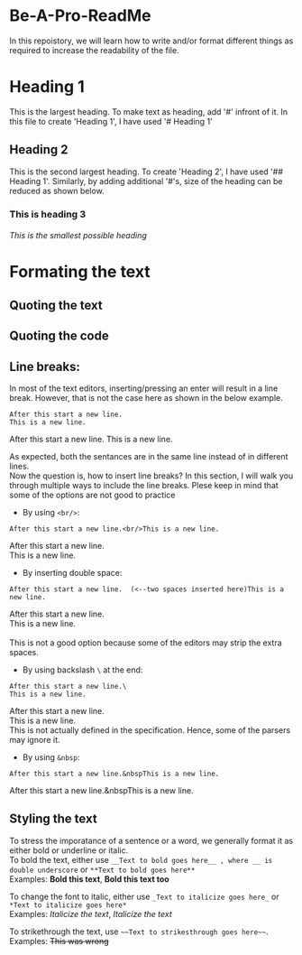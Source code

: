# Be-A-Pro-ReadMe
In this repoistory, we will learn how to write and/or format different things as required to increase the readability of the file.

# Heading 1
This is the largest heading. To make text as heading, add '#' infront of it. In this file to create 'Heading 1', I have used '# Heading 1'

## Heading 2
This is the second largest heading. To create 'Heading 2', I have used '## Heading 1'. Similarly, by adding additional '#'s, size of the heading can be reduced as shown below.
### This is heading 3
###### This is the smallest possible heading

# Formating the text
## Quoting the text
## Quoting the code

## Line breaks:
In most of the text editors, inserting/pressing an enter will result in a line break. However, that is not the case here as shown in the below example.
```
After this start a new line.
This is a new line.
```
After this start a new line.
This is a new line.

As expected, both the sentances are in the same line instead of in different lines. <br/> Now the question is, how to insert line breaks? 
In this section, I will walk you through multiple ways to include the line breaks. Plese keep in mind that some of the options are not good to practice <br/>

- By using `<br/>`:
```
After this start a new line.<br/>This is a new line.
```
After this start a new line.<br/>This is a new line.

- By inserting double space:
```
After this start a new line.  (<--two spaces inserted here)This is a new line.
```
After this start a new line.  
This is a new line. <br/><br/>
This is not a good option because some of the editors may strip the extra spaces.
- By using backslash `\` at the end:
```
After this start a new line.\
This is a new line.
```
After this start a new line.\
This is a new line. <br/>
This is not actually defined in the specification. Hence, some of the parsers may ignore it.

- By using `&nbsp`:
```
After this start a new line.&nbspThis is a new line.
```
After this start a new line.&nbspThis is a new line.
## Styling the text
To stress the imporatance of a sentence or a word, we generally format it as either bold or underline or italic.  
To bold the text, either use `__Text to bold goes here__ , where __ is double underscore` or `**Text to bold goes here** `  
Examples: __Bold this text__, **Bold this text too**  

To change the font to italic, either use `_Text to italicize goes here_` or `*Text to italicize goes here*`  
Examples: *Italicize the text*, _Italicize the text_  

To strikethrough the text, use `~~Text to strikesthrough goes here~~`.  
Examples: ~~This was wrong~~

